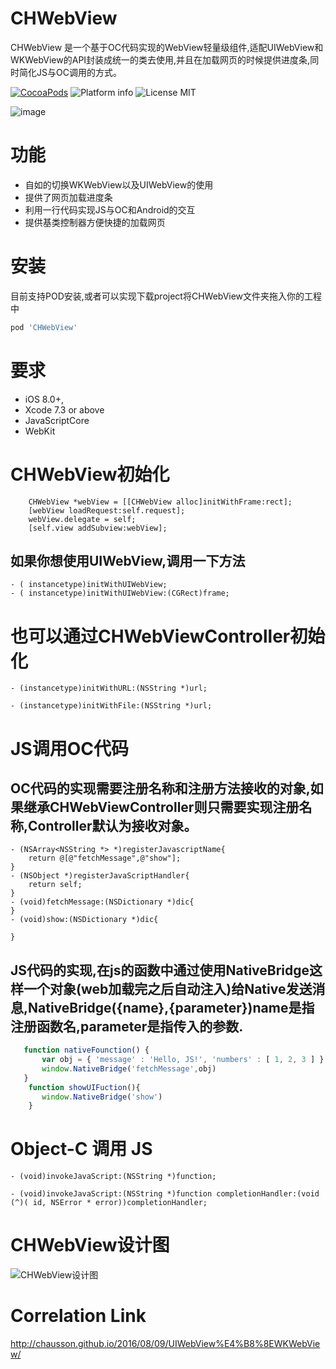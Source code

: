 # CHWebView
CHWebView 是一个基于OC代码实现的WebView轻量级组件,适配UIWebView和WKWebView的API封装成统一的类去使用,并且在加载网页的时候提供进度条,同时简化JS与OC调用的方式。

[![CocoaPods](https://cocoapod-badges.herokuapp.com/v/CHWebView/badge.svg)](http://www.cocoapods.org/?q=CHWebView)
![Platform info](http://img.shields.io/cocoapods/p/CHWebView.svg?style=flat)
![License MIT](https://go-shields.herokuapp.com/license-MIT-blue.png)

![image](https://github.com/chausson/CHWebView/blob/master/Resource/WebView.gif)

# 功能
* 自如的切换WKWebView以及UIWebView的使用
* 提供了网页加载进度条
* 利用一行代码实现JS与OC和Android的交互
* 提供基类控制器方便快捷的加载网页

# 安装
目前支持POD安装,或者可以实现下载project将CHWebView文件夹拖入你的工程中
``` bash
pod 'CHWebView'
```

# 要求
* iOS 8.0+, 
* Xcode 7.3 or above
* JavaScriptCore
* WebKit


# CHWebView初始化
``` obj-c
    CHWebView *webView = [[CHWebView alloc]initWithFrame:rect];
    [webView loadRequest:self.request];
    webView.delegate = self;
    [self.view addSubview:webView];

```
## 如果你想使用UIWebView,调用一下方法
``` obj-c
- ( instancetype)initWithUIWebView; 
- ( instancetype)initWithUIWebView:(CGRect)frame;

```

# 也可以通过CHWebViewController初始化
``` obj-c
- (instancetype)initWithURL:(NSString *)url;

- (instancetype)initWithFile:(NSString *)url;

```
# JS调用OC代码
## OC代码的实现需要注册名称和注册方法接收的对象,如果继承CHWebViewController则只需要实现注册名称,Controller默认为接收对象。
``` obj-c
- (NSArray<NSString *> *)registerJavascriptName{
    return @[@"fetchMessage",@"show"];
}
- (NSObject *)registerJavaScriptHandler{
    return self;
}
- (void)fetchMessage:(NSDictionary *)dic{
}
- (void)show:(NSDictionary *)dic{

}
```
## JS代码的实现,在js的函数中通过使用NativeBridge这样一个对象(web加载完之后自动注入)给Native发送消息,NativeBridge({name},{parameter})name是指注册函数名,parameter是指传入的参数.
``` javascript
   function nativeFounction() {
       var obj = { 'message' : 'Hello, JS!', 'numbers' : [ 1, 2, 3 ] };
       window.NativeBridge('fetchMessage',obj)
   }
    function showUIFuction(){
       window.NativeBridge('show')
    }
```
# Object-C 调用 JS
``` obj-c
- (void)invokeJavaScript:(NSString *)function;

- (void)invokeJavaScript:(NSString *)function completionHandler:(void (^)( id, NSError * error))completionHandler;
```

# CHWebView设计图

<img src="https://github.com/chausson/CHWebView/blob/master/Resource/CHWebView.png"  title="CHWebView设计图">

# Correlation Link
http://chausson.github.io/2016/08/09/UIWebView%E4%B8%8EWKWebView/
